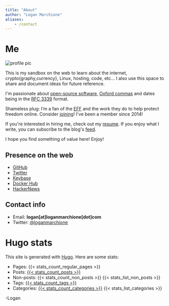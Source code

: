 ```yaml
---
title: "About"
author: "Logan Marchione"
aliases:
    - /contact
---
```


# Me

![profile pic](/assets/misc/profile_pic_head_triangula_300.svg#center)

This is my sandbox on the web to learn about the internet, crypto{graphy,currency}, Linux, hosting, code, etc... I also use this space to share and document ideas for future reference.

I'm passionate about [open-source software](https://en.wikipedia.org/wiki/Open-source_software), [Oxford commas](https://en.wikipedia.org/wiki/Serial_comma) and dates being in the [RFC 3339](https://datatracker.ietf.org/doc/html/rfc3339) format.

Shameless plug: I’m a fan of the [EFF](https://www.eff.org/) and the work they do to help protect freedom online. Consider [joining](https://www.eff.org/join)! I've been a member since 2014!

If you're interested in hiring me, check out my [resume](https://loganmarchione.com/resume). If you enjoy what I write, you can subscribe to the blog's [feed](/index.xml).
            
I hope you find something of value here! Enjoy!

## Presence on the web

* [GitHub](https://github.com/loganmarchione)
* [Twitter](https://twitter.com/loganmarchione)
* [Keybase](https://keybase.io/loganmarchione)
* [Docker Hub](https://hub.docker.com/u/loganmarchione)
* [HackerNews](https://news.ycombinator.com/user?id=loganmarchione)

## Contact info

* Email: **logan[at]loganmarchione[dot]com**
* Twitter: [@loganmarchione](https://twitter.com/loganmarchione)

# Hugo stats
This site is generated with [Hugo](https://gohugo.io/). Here are some stats:
* Pages: {{< stats_count_regular_pages >}}
* Posts: [{{< stats_count_posts >}}](/posts)
* Non-posts: {{< stats_count_non_posts >}}
{{< stats_list_non_posts >}}
* Tags: [{{< stats_count_tags >}}](/tags)
* Categories: [{{< stats_count_categories >}}](/categories)
{{< stats_list_categories >}}

\-Logan